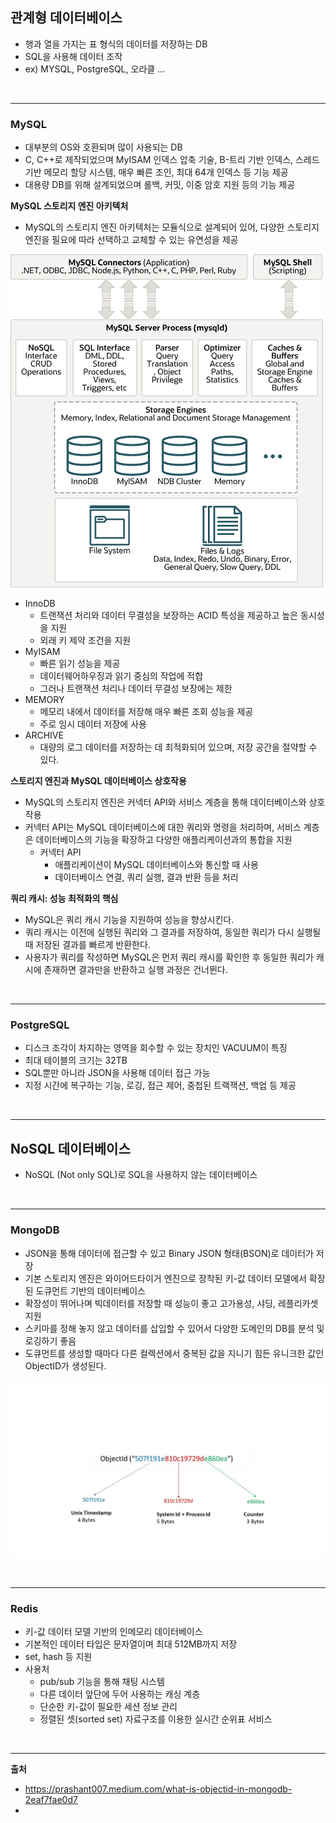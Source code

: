 ## 관계형 데이터베이스

- 행과 열을 가지는 표 형식의 데이터를 저장하는 DB
- SQL을 사용해 데이터 조작
- ex) MYSQL, PostgreSQL, 오라클 ...


<br/>

---

### MySQL

- 대부분의 OS와 호환되며 많이 사용되는 DB
- C, C++로 제작되었으며 MyISAM 인덱스 압축 기술, B-트리 기반 인덱스, 스레드 기반 메모리 할당 시스템, 매우 빠른 조인, 최대 64개 인덱스 등 기능 제공
- 대용량 DB를 위해 설계되었으며 롤백, 커밋, 이중 암호 지원 등의 기능 제공

**MySQL 스토리지 엔진 아키텍처**

- MySQL의 스토리지 엔진 아키텍처는 모듈식으로 설계되어 있어, 다양한 스토리지 엔진을 필요에 따라 선택하고 교체할 수 있는 유연성을 제공

![img_21.png](images/img_21.png)

- InnoDB
  - 트랜잭션 처리와 데이터 무결성을 보장하는 ACID 특성을 제공하고 높은 동시성을 지원
  - 외래 키 제약 조건을 지원
- MyISAM
  - 빠른 읽기 성능을 제공
  - 데이터웨어하우징과 읽기 중심의 작업에 적합
  - 그러나 트랜잭션 처리나 데이터 무결성 보장에는 제한
- MEMORY
  - 메모리 내에서 데이터를 저장해 매우 빠른 조회 성능을 제공
  - 주로 임시 데이터 저장에 사용
- ARCHIVE
  - 대량의 로그 데이터를 저장하는 데 최적화되어 있으며, 저장 공간을 절약할 수 있다.

**스토리지 엔진과 MySQL 데이터베이스 상호작용**

- MySQL의 스토리지 엔진은 커넥터 API와 서비스 계층을 통해 데이터베이스와 상호작용
- 커넥터 API는 MySQL 데이터베이스에 대한 쿼리와 명령을 처리하며, 서비스 계층은 데이터베이스의 기능을 확장하고 다양한 애플리케이션과의 통합을 지원
  - 커넥터 API
    - 애플리케이션이 MySQL 데이터베이스와 통신할 때 사용
    - 데이터베이스 연결, 쿼리 실행, 결과 반환 등을 처리

**쿼리 캐시: 성능 최적화의 핵심**

- MySQL은 쿼리 캐시 기능을 지원하여 성능을 향상시킨다.
- 쿼리 캐시는 이전에 실행된 쿼리와 그 결과를 저장하여, 동일한 쿼리가 다시 실행될 때 저장된 결과를 빠르게 반환한다.
- 사용자가 쿼리를 작성하면 MySQL은 먼저 쿼리 캐시를 확인한 후 동일한 쿼리가 캐시에 존재하면 결과만을 반환하고 실행 과정은 건너뛴다.


<br/>

---

### PostgreSQL

- 디스크 조각이 차지하는 영역을 회수할 수 있는 장치인 VACUUM이 특징
- 최대 테이블의 크기는 32TB
- SQL뿐만 아니라 JSON을 사용해 데이터 접근 가능
- 지정 시간에 복구하는 기능, 로깅, 접근 제어, 중첩된 트랙잭션, 백업 등 제공


<br/>

---

## NoSQL 데이터베이스

- NoSQL (Not only SQL)로 SQL을 사용하지 않는 데이터베이스


<br/>

---

### MongoDB

- JSON을 통해 데이터에 접근할 수 있고 Binary JSON 형태(BSON)로 데이터가 저장
- 기본 스토리지 엔진은 와이어드타이거 엔진으로 장착된 키-값 데이터 모델에서 확장된 도큐먼트 기반의 데이터베이스
- 확장성이 뛰어나며 빅데이터를 저장할 때 성능이 좋고 고가용성, 샤딩, 레플리카셋 지원
- 스키마를 정해 놓지 않고 데이터를 삽입할 수 있어서 다양한 도메인의 DB를 분석 및 로깅하기 좋음
- 도큐먼트를 생성할 때마다 다른 컬렉션에서 중복된 값을 지니기 힘든 유니크한 값인 ObjectID가 생성된다.

![img_22.png](images/img_22.png)


<br/>

---

### Redis

- 키-값 데이터 모델 기반의 인메모리 데이터베이스
- 기본적인 데이터 타입은 문자열이며 최대 512MB까지 저장
- set, hash 등 지원
- 사용처
  - pub/sub 기능을 통해 채팅 시스템
  - 다른 데이터 앞단에 두어 사용하는 캐싱 계층
  - 단순한 키-값이 필요한 세션 정보 관리
  - 정렬된 셋(sorted set) 자료구조를 이용한 실시간 순위표 서비스



<br/>

---

**출처**

- https://prashant007.medium.com/what-is-objectid-in-mongodb-2eaf7fae0d7
- 


